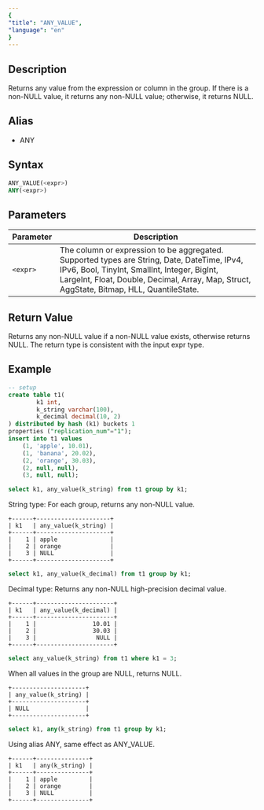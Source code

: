 ```yaml
---
{
"title": "ANY_VALUE",
"language": "en"
}
---
```


## Description

Returns any value from the expression or column in the group. If there is a non-NULL value, it returns any non-NULL value; otherwise, it returns NULL.

## Alias

- ANY

## Syntax

```sql
ANY_VALUE(<expr>)
ANY(<expr>)
```

## Parameters

| Parameter | Description |
| -- | -- |
| `<expr>` | The column or expression to be aggregated. Supported types are String, Date, DateTime, IPv4, IPv6, Bool, TinyInt, SmallInt, Integer, BigInt, LargeInt, Float, Double, Decimal, Array, Map, Struct, AggState, Bitmap, HLL, QuantileState. |

## Return Value

Returns any non-NULL value if a non-NULL value exists, otherwise returns NULL.
The return type is consistent with the input expr type.

## Example

```sql
-- setup
create table t1(
        k1 int,
        k_string varchar(100),
        k_decimal decimal(10, 2)
) distributed by hash (k1) buckets 1
properties ("replication_num"="1");
insert into t1 values 
    (1, 'apple', 10.01),
    (1, 'banana', 20.02),
    (2, 'orange', 30.03),
    (2, null, null),
    (3, null, null);
```

```sql
select k1, any_value(k_string) from t1 group by k1;
```

String type: For each group, returns any non-NULL value.

```text
+------+---------------------+
| k1   | any_value(k_string) |
+------+---------------------+
|    1 | apple               |
|    2 | orange              |
|    3 | NULL                |
+------+---------------------+
```

```sql
select k1, any_value(k_decimal) from t1 group by k1;
```

Decimal type: Returns any non-NULL high-precision decimal value.

```text
+------+----------------------+
| k1   | any_value(k_decimal) |
+------+----------------------+
|    1 |                10.01 |
|    2 |                30.03 |
|    3 |                 NULL |
+------+----------------------+
```

```sql
select any_value(k_string) from t1 where k1 = 3;
```

When all values in the group are NULL, returns NULL.

```text
+---------------------+
| any_value(k_string) |
+---------------------+
| NULL                |
+---------------------+
```

```sql
select k1, any(k_string) from t1 group by k1;
```

Using alias ANY, same effect as ANY_VALUE.

```text
+------+---------------+
| k1   | any(k_string) |
+------+---------------+
|    1 | apple         |
|    2 | orange        |
|    3 | NULL          |
+------+---------------+
```

